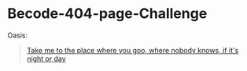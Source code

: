 # Becode-404-page-Challenge

Oasis:
>[Take me to the place where you goo, where nobody knows, if it's night or day](https://lap-hoang24.github.io/Becode-404-page-Challenge/)
